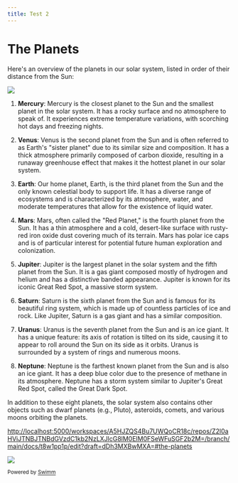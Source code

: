 ```yaml
---
title: Test 2
---
```

# The Planets

Here's an overview of the planets in our solar system, listed in order of their distance from the Sun:

![](Planet-Names.jpg)

1. **Mercury**: Mercury is the closest planet to the Sun and the smallest planet in the solar system. It has a rocky surface and no atmosphere to speak of. It experiences extreme temperature variations, with scorching hot days and freezing nights.

2. **Venus**: Venus is the second planet from the Sun and is often referred to as Earth's "sister planet" due to its similar size and composition. It has a thick atmosphere primarily composed of carbon dioxide, resulting in a runaway greenhouse effect that makes it the hottest planet in our solar system.

3. **Earth**: Our home planet, Earth, is the third planet from the Sun and the only known celestial body to support life. It has a diverse range of ecosystems and is characterized by its atmosphere, water, and moderate temperatures that allow for the existence of liquid water.

4. **Mars**: Mars, often called the "Red Planet," is the fourth planet from the Sun. It has a thin atmosphere and a cold, desert-like surface with rusty-red iron oxide dust covering much of its terrain. Mars has polar ice caps and is of particular interest for potential future human exploration and colonization.

5. **Jupiter**: Jupiter is the largest planet in the solar system and the fifth planet from the Sun. It is a gas giant composed mostly of hydrogen and helium and has a distinctive banded appearance. Jupiter is known for its iconic Great Red Spot, a massive storm system.

6. **Saturn**: Saturn is the sixth planet from the Sun and is famous for its beautiful ring system, which is made up of countless particles of ice and rock. Like Jupiter, Saturn is a gas giant and has a similar composition.

7. **Uranus**: Uranus is the seventh planet from the Sun and is an ice giant. It has a unique feature: its axis of rotation is tilted on its side, causing it to appear to roll around the Sun on its side as it orbits. Uranus is surrounded by a system of rings and numerous moons.

8. **Neptune**: Neptune is the farthest known planet from the Sun and is also an ice giant. It has a deep blue color due to the presence of methane in its atmosphere. Neptune has a storm system similar to Jupiter's Great Red Spot, called the Great Dark Spot.

In addition to these eight planets, the solar system also contains other objects such as dwarf planets (e.g., Pluto), asteroids, comets, and various moons orbiting the planets.

[http://localhost:5000/workspaces/A5HJZQS4Bu7UWQoCR18c/repos/Z2l0aHViJTNBJTNBdGVzdC1kb2NzLXJlcG8lM0ElM0FSeWFuSGF2b2M=/branch/main/docs/t8w1pp1p/edit?draft=dDh3MXBwMXA=#the-planets]()

![](https://parade.com/.image/t_share/MTkwNTgxNDY5Mzk2NjczNjYx/earth-facts-jpg.jpg)

<SwmMeta version="3.0.0"><sup>Powered by [Swimm](http://localhost:5000/)</sup></SwmMeta>
